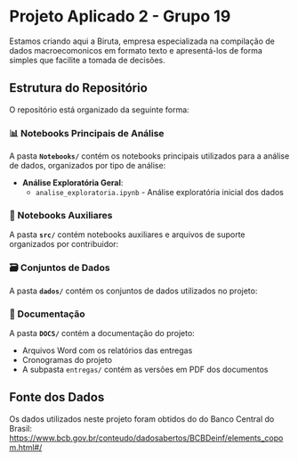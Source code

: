 # Projeto Aplicado 2 - Grupo 19

Estamos criando aqui a Biruta, empresa especializada na compilação de dados macroecomonicos em formato texto e apresentá-los de forma simples que facilite a tomada de decisões.

## Estrutura do Repositório

O repositório está organizado da seguinte forma:

### 📊 Notebooks Principais de Análise

A pasta **`Notebooks/`** contém os notebooks principais utilizados para a análise de dados, organizados por tipo de análise:

- **Análise Exploratória Geral**:
  - `analise_exploratoria.ipynb` - Análise exploratória inicial dos dados



### 📁 Notebooks Auxiliares

A pasta **`src/`** contém notebooks auxiliares e arquivos de suporte organizados por contribuidor:



### 🗃️ Conjuntos de Dados

A pasta **`dados/`** contém os conjuntos de dados utilizados no projeto:


### 📑 Documentação

A pasta **`DOCS/`** contém a documentação do projeto:

- Arquivos Word com os relatórios das entregas
- Cronogramas do projeto
- A subpasta `entregas/` contém as versões em PDF dos documentos

## Fonte dos Dados

Os dados utilizados neste projeto foram obtidos do do Banco Central do Brasil:
https://www.bcb.gov.br/conteudo/dadosabertos/BCBDeinf/elements_copom.html#/
